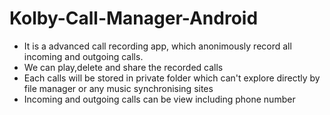 Kolby-Call-Manager-Android
================== 

* It is a advanced call recording app, which anonimously record all incoming and outgoing calls.
* We can play,delete and share the recorded calls
* Each calls will be stored in private folder which can't explore directly by file manager or any music synchronising sites
* Incoming and outgoing calls can be view including phone number
